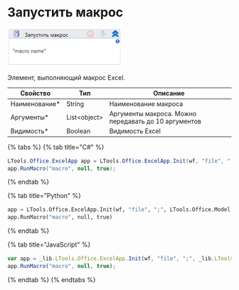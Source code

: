 # Запустить макрос

![](<../../../.gitbook/assets/image (350).png>)

Элемент, выполняющий макрос Excel.

| Свойство       | Тип           | Описание             |
| -------------- | ------------- | -------------------- |
| Наименование\* | String        | Наименование макроса |
| Аргументы\*    | List\<object> | Аргументы макроса. Можно передавать до 10 аргументов |
| Видимость\*    | Boolean       | Видимость Excel      |

{% tabs %}
{% tab title="C#" %}
```csharp
LTools.Office.ExcelApp app = LTools.Office.ExcelApp.Init(wf, "file", ";", LTools.Office.Model.InteropTypes.DX);
app.RunMacro("macro", null, true);
```
{% endtab %}

{% tab title="Python" %}
```python
app = LTools.Office.ExcelApp.Init(wf, "file", ";", LTools.Office.Model.InteropTypes.DX)
app.RunMacro("macro", null, true)
```
{% endtab %}

{% tab title="JavaScript" %}
```javascript
var app = _lib.LTools.Office.ExcelApp.Init(wf, "file", ";", _lib.LTools.Office.Model.InteropTypes.DX);
app.RunMacro("macro", null, true);
```
{% endtab %}
{% endtabs %}
